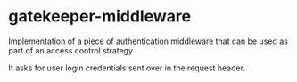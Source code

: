 # gatekeeper-middleware
 Implementation of a piece of authentication middleware that can be used as part of an access control strategy
 
 It asks for user login credentials sent over in the request header.
